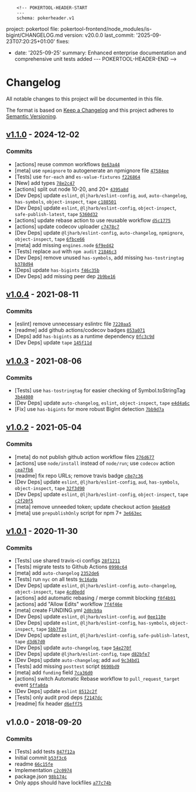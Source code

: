         <!-- POKERTOOL-HEADER-START
        ---
        schema: pokerheader.v1
project: pokertool
file: pokertool-frontend/node_modules/is-bigint/CHANGELOG.md
version: v20.0.0
last_commit: '2025-09-23T07:20:25+01:00'
fixes:
- date: '2025-09-25'
  summary: Enhanced enterprise documentation and comprehensive unit tests added
        ---
        POKERTOOL-HEADER-END -->
# Changelog

All notable changes to this project will be documented in this file.

The format is based on [Keep a Changelog](https://keepachangelog.com/en/1.0.0/)
and this project adheres to [Semantic Versioning](https://semver.org/spec/v2.0.0.html).

## [v1.1.0](https://github.com/inspect-js/is-bigint/compare/v1.0.4...v1.1.0) - 2024-12-02

### Commits

- [actions] reuse common workflows [`0e63a44`](https://github.com/inspect-js/is-bigint/commit/0e63a44e5d1f26783bd5a40d7aa32c14b50fd567)
- [meta] use `npmignore` to autogenerate an npmignore file [`47584ee`](https://github.com/inspect-js/is-bigint/commit/47584ee7ac726a5c7f5f2f5f34b97529134cf602)
- [Tests] use `for-each` and `es-value-fixtures` [`f226864`](https://github.com/inspect-js/is-bigint/commit/f22686422b46334c64b3658fba1237751d24460c)
- [New] add types [`78e2c47`](https://github.com/inspect-js/is-bigint/commit/78e2c473ff73d73eef27b7eb27695393667360e1)
- [actions] split out node 10-20, and 20+ [`4395a8d`](https://github.com/inspect-js/is-bigint/commit/4395a8d340b1aa3c4e68b37092fcbcace14de41f)
- [Dev Deps] update `eslint`, `@ljharb/eslint-config`, `aud`, `auto-changelog`, `has-symbols`, `object-inspect`, `tape` [`c188501`](https://github.com/inspect-js/is-bigint/commit/c188501f67f4c220fcdf8d280c99e1f6af5d217e)
- [Dev Deps] update `eslint`, `@ljharb/eslint-config`, `object-inspect`, `safe-publish-latest`, `tape` [`5360d32`](https://github.com/inspect-js/is-bigint/commit/5360d32eee0e29f09b02d3adb51086dc71160939)
- [actions] update rebase action to use reusable workflow [`d5c1775`](https://github.com/inspect-js/is-bigint/commit/d5c1775e437be97099a7e63b9bd68852b28e0ba7)
- [actions] update codecov uploader [`c7478c7`](https://github.com/inspect-js/is-bigint/commit/c7478c74498ab954917bd6a561d0ee7d0ba60a6a)
- [Dev Deps] update `@ljharb/eslint-config`, `auto-changelog`, `npmignore`, `object-inspect`, `tape` [`6fbce66`](https://github.com/inspect-js/is-bigint/commit/6fbce66ebab2ef471bfe841c8436eba3dce118c6)
- [meta] add missing `engines.node` [`6f9ed42`](https://github.com/inspect-js/is-bigint/commit/6f9ed42ed8cb00b3fccdb62d4fcc8e7ab074e194)
- [Tests] replace `aud` with `npm audit` [`21846c3`](https://github.com/inspect-js/is-bigint/commit/21846c305e5d662ec81b4922cbc57e9324ccd222)
- [Dev Deps] remove unused `has-symbols`, add missing `has-tostringtag` [`b378d94`](https://github.com/inspect-js/is-bigint/commit/b378d942933ae97ab9610d83d69b52380d6a137c)
- [Deps] update `has-bigints` [`f46c35b`](https://github.com/inspect-js/is-bigint/commit/f46c35be813c05549865477bd771300c2595496e)
- [Dev Deps] add missing peer dep [`2b9be16`](https://github.com/inspect-js/is-bigint/commit/2b9be16ab6150d588f00d037b55050d8372953a3)

## [v1.0.4](https://github.com/inspect-js/is-bigint/compare/v1.0.3...v1.0.4) - 2021-08-11

### Commits

- [eslint] remove unnecessary eslintrc file [`7220aa5`](https://github.com/inspect-js/is-bigint/commit/7220aa515c51649b48ba57bb77f92d85e27557d8)
- [readme] add github actions/codecov badges [`053a071`](https://github.com/inspect-js/is-bigint/commit/053a07123511eef5a91fd7889ae2d8323fbcf7d7)
- [Deps] add `has-bigints` as a runtime dependency [`0fc3c9d`](https://github.com/inspect-js/is-bigint/commit/0fc3c9d5165f62500ea9c27943cb302df65432f7)
- [Dev Deps] update `tape` [`145f11d`](https://github.com/inspect-js/is-bigint/commit/145f11d1d285d92b3144f48178fe0fb3b2f828d9)

## [v1.0.3](https://github.com/inspect-js/is-bigint/compare/v1.0.2...v1.0.3) - 2021-08-06

### Commits

- [Tests] use `has-tostringtag` for easier checking of Symbol.toStringTag [`3b44080`](https://github.com/inspect-js/is-bigint/commit/3b440801b69689d907b33184134f00d7e8a35f9f)
- [Dev Deps] update `auto-changelog`, `eslint`, `object-inspect`, `tape` [`e4d4a6c`](https://github.com/inspect-js/is-bigint/commit/e4d4a6c2ab743b52eda906abd1ed4b0608952533)
- [Fix] use `has-bigints` for more robust BigInt detection [`7bb9d7a`](https://github.com/inspect-js/is-bigint/commit/7bb9d7ab42214c12ce25e9f0cfe2af769388c3bb)

## [v1.0.2](https://github.com/inspect-js/is-bigint/compare/v1.0.1...v1.0.2) - 2021-05-04

### Commits

- [meta] do not publish github action workflow files [`276d677`](https://github.com/inspect-js/is-bigint/commit/276d677d1eac61e990a2f2b523c7cdef70784865)
- [actions] use `node/install` instead of `node/run`; use `codecov` action [`cea7fb6`](https://github.com/inspect-js/is-bigint/commit/cea7fb6e882ad7e2f550de2bd9317a4409bcd735)
- [readme] fix repo URLs; remove travis badge [`c8e7c36`](https://github.com/inspect-js/is-bigint/commit/c8e7c3651f3303fddafa61cf29cfbb79ea2d5d4b)
- [Dev Deps] update `eslint`, `@ljharb/eslint-config`, `aud`, `has-symbols`, `object-inspect`, `tape` [`32f3d90`](https://github.com/inspect-js/is-bigint/commit/32f3d909363045fe5d40dde9e4db354344ab4d50)
- [Dev Deps] update `eslint`, `@ljharb/eslint-config`, `object-inspect`, `tape` [`c2f20f5`](https://github.com/inspect-js/is-bigint/commit/c2f20f577d84e68b4e3224abb51024fbc4b9b2ba)
- [meta] remove unneeded token; update checkout action [`94e46e9`](https://github.com/inspect-js/is-bigint/commit/94e46e92a1a85ec022c8febf8d5d3c2369b46e97)
- [meta] use `prepublishOnly` script for npm 7+ [`3e663ec`](https://github.com/inspect-js/is-bigint/commit/3e663ecb09bfdc5dbaaa37aaef4adf28b5e49035)

## [v1.0.1](https://github.com/inspect-js/is-bigint/compare/v1.0.0...v1.0.1) - 2020-11-30

### Commits

- [Tests] use shared travis-ci configs [`28f1211`](https://github.com/inspect-js/is-bigint/commit/28f1211132ad2a6495d816140680fa16c12eb6f3)
- [Tests] migrate tests to Github Actions [`0998c64`](https://github.com/inspect-js/is-bigint/commit/0998c6443d603028f8b988bcdd52d23dbf513031)
- [meta] add `auto-changelog` [`2352de6`](https://github.com/inspect-js/is-bigint/commit/2352de6df8385b256d75ce50c360947243a599f6)
- [Tests] run `nyc` on all tests [`9c16a9a`](https://github.com/inspect-js/is-bigint/commit/9c16a9a5ddaf7c2c578542ab8f00dd4e72eff541)
- [Dev Deps] update `eslint`, `@ljharb/eslint-config`, `auto-changelog`, `object-inspect`, `tape` [`4cd0edd`](https://github.com/inspect-js/is-bigint/commit/4cd0edd1917f789501291315c9eac5f895fd719e)
- [actions] add automatic rebasing / merge commit blocking [`f0f4b91`](https://github.com/inspect-js/is-bigint/commit/f0f4b91dba029dbca5b3cd27ef91c4fb8e3ec51a)
- [actions] add "Allow Edits" workflow [`7f4f46e`](https://github.com/inspect-js/is-bigint/commit/7f4f46ec07679c00e22287ec55b39ff1e4f809cf)
- [meta] create FUNDING.yml [`2d0cb9a`](https://github.com/inspect-js/is-bigint/commit/2d0cb9ae8ddf635f2c472ce49f95f717f2c432bf)
- [Dev Deps] update `eslint`, `@ljharb/eslint-config`, `aud` [`0ee110e`](https://github.com/inspect-js/is-bigint/commit/0ee110effdcaa96d90f21a0ec6e625941f77c45a)
- [Dev Deps] update `eslint`, `@ljharb/eslint-config`, `has-symbols`, `object-inspect`, `tape` [`5bb7f3a`](https://github.com/inspect-js/is-bigint/commit/5bb7f3a8de6ec5ee2aa573c22e41884f3d2d1cc3)
- [Dev Deps] update `eslint`, `@ljharb/eslint-config`, `safe-publish-latest`, `tape` [`d3d67d0`](https://github.com/inspect-js/is-bigint/commit/d3d67d05f8a3f4cb07085811629f56ef872949c3)
- [Dev Deps] update `auto-changelog`, `tape` [`54e270f`](https://github.com/inspect-js/is-bigint/commit/54e270fa29856dba90f86785fa61bffc79a2825d)
- [Dev Deps] update `@ljharb/eslint-config`, `tape` [`d82bfe7`](https://github.com/inspect-js/is-bigint/commit/d82bfe75c63aeda40f7e473c57f26cea8790ba3a)
- [Dev Deps] update `auto-changelog`; add `aud` [`9c34bd1`](https://github.com/inspect-js/is-bigint/commit/9c34bd1873f08d77c82d8e54ad90c5a1a035e7ea)
- [Tests] add missing `posttest` script [`0690bd9`](https://github.com/inspect-js/is-bigint/commit/0690bd9868d4d8b43424b4224cdbb8659a1c6423)
- [meta] add `funding` field [`7ca36d0`](https://github.com/inspect-js/is-bigint/commit/7ca36d06ebcf6b01a592ecd6758bd2b39c0fb0db)
- [actions] switch Automatic Rebase workflow to `pull_request_target` event [`5ffa8da`](https://github.com/inspect-js/is-bigint/commit/5ffa8dad9f634891cf739ee118f1b43142b0f01d)
- [Dev Deps] update `eslint` [`8512c2f`](https://github.com/inspect-js/is-bigint/commit/8512c2f29a9267fe8fe19209bcf77df94f127172)
- [Tests] only audit prod deps [`f2147dc`](https://github.com/inspect-js/is-bigint/commit/f2147dc54e72594985e8f6db3932a4f0819dc4db)
- [readme] fix header [`d6eff75`](https://github.com/inspect-js/is-bigint/commit/d6eff75d00471f465768deb92867e878c27733b3)

## v1.0.0 - 2018-09-20

### Commits

- [Tests] add tests [`847f12a`](https://github.com/inspect-js/is-bigint/commit/847f12af125fcefb75ed3517550feedf7dd73e88)
- Initial commit [`b53f3c6`](https://github.com/inspect-js/is-bigint/commit/b53f3c6754e7fd7a9982ff5b1466c4dc9799dad9)
- readme [`66c15fe`](https://github.com/inspect-js/is-bigint/commit/66c15fe1a0d965b8c78bf3a3bfc289dcfec53ee1)
- Implementation [`c2c0974`](https://github.com/inspect-js/is-bigint/commit/c2c0974397825a2a56e1ea8af0546171309d4805)
- package.json [`98b174c`](https://github.com/inspect-js/is-bigint/commit/98b174c24b070053f0548e58f9b87bc9dbdf922a)
- Only apps should have lockfiles [`a77c74b`](https://github.com/inspect-js/is-bigint/commit/a77c74bd8ca5f058f1e6165ae7b33bb84adef98c)
